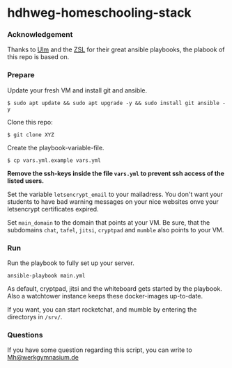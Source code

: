# hdhweg-homeschooling-stack

### Acknowledgement

Thanks to [Ulm](https://github.com/stadtulm/a13-ansible)  and the [ZSL](https://codeberg.org/DigitalSouveraeneSchule/bbb.git) for their great ansible playbooks, the plabook of this repo is based on.

### Prepare

Update your fresh VM and install git and ansible.

```
$ sudo apt update && sudo apt upgrade -y && sudo install git ansible -y
```

Clone this repo:
```
$ git clone XYZ
```

Create the playbook-variable-file.
```
$ cp vars.yml.example vars.yml
```

**Remove the ssh-keys inside the file `vars.yml` to prevent ssh access of the listed users.**

Set the variable `letsencrypt_email` to your mailadress. You don't want your students to have bad warning messages on your nice websites onve your letsencrypt certificates expired.

Set `main_domain` to the domain that points at your VM. Be sure, that the subdomains `chat`, `tafel`, `jitsi`, `cryptpad` and `mumble` also points to your VM.

### Run

Run the playbook to fully set up your server.

```
ansible-playbook main.yml
```

As default, cryptpad, jitsi and the whiteboard gets started by the playbook. Also a watchtower instance keeps these docker-images up-to-date.

If you want, you can start rocketchat, and mumble by entering the directorys in  `/srv/`.

### Questions

If you have some question regarding this script, you can write to [Mh@werkgymnasium.de](mailto:Mh@werkgymnasium.de) 